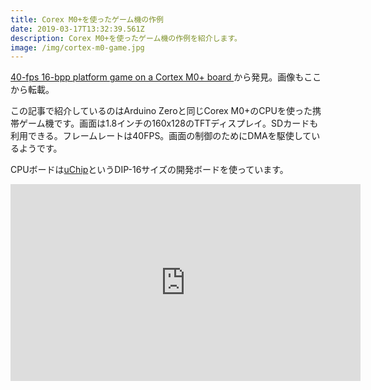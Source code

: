 ```yaml
---
title: Corex M0+を使ったゲーム機の作例
date: 2019-03-17T13:32:39.561Z
description: Corex M0+を使ったゲーム機の作例を紹介します。
image: /img/cortex-m0-game.jpg
---
```

[40-fps 16-bpp platform game on a Cortex M0+ board](https://hackaday.io/project/164367-40-fps-16-bpp-platform-game-on-a-cortex-m0-board)から発見。画像もここから転載。

この記事で紹介しているのはArduino Zeroと同じCorex M0+のCPUを使った携帯ゲーム機です。画面は1.8インチの160x128のTFTディスプレイ。SDカードも利用できる。フレームレートは40FPS。画面の制御のためにDMAを駆使しているようです。

CPUボードは[uChip](https://www.kickstarter.com/projects/1186620431/uchip-arduino-zero-compatible-in-a-narrow-dip-16-p)というDIP-16サイズの開発ボードを使っています。

<iframe width="560" height="315" src="https://www.youtube.com/embed/-dM5cK1SgUk" frameborder="0" allow="accelerometer; autoplay; encrypted-media; gyroscope; picture-in-picture" allowfullscreen></iframe>
